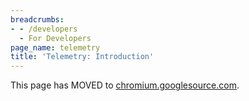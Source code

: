 ```yaml
---
breadcrumbs:
- - /developers
  - For Developers
page_name: telemetry
title: 'Telemetry: Introduction'
---
```


This page has MOVED to
[chromium.googlesource.com](https://chromium.googlesource.com/catapult/+/HEAD/telemetry/README.md).
